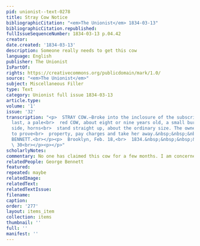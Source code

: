 ```yaml
---
pid: unionist--text-0278
title: Stray Cow Notice
bibliographicCitation: "<em>The Unionist</em> 1834-03-13"
bibliographicCitation.republished: 
fullIssueSequenceNumber: 1834-03-13 p.04.42
creator: 
date.created: '1834-03-13'
description: Someone really needs to get this cow
language: English
publisher: The Unionist
IsPartOf: 
rights: https://creativecommons.org/publicdomain/mark/1.0/
source: "<em>The Unionist</em>"
subject: Miscellaneous Filler
type: Text
category: Unionist full issue 1834-03-13
article.type: 
volume: '1'
issue: '32'
transcription: "<p>  STRAY COW.—Broke into the inclosure of the subscriber on Thursday
  last, a pale<br>  red COW, about eight or nine years old, a small burst on her left
  side, horns<br>  stand straight up, about the ordinary size. The owner is requested
  to prove<br>  property, pay charges and take her away.&nbsp;&nbsp;&nbsp; GEORGE
  BENNETT.<br></p><p>  Brooklyn, Feb. 18,<br>  1834.&nbsp;&nbsp;&nbsp;&nbsp;&nbsp;&nbsp;&nbsp;&nbsp;&nbsp;&nbsp;&nbsp;&nbsp;&nbsp;&nbsp;&nbsp;&nbsp;&nbsp;&nbsp;&nbsp;&nbsp;&nbsp;&nbsp;&nbsp;&nbsp;&nbsp;&nbsp;&nbsp;&nbsp;&nbsp;&nbsp;&nbsp;&nbsp;&nbsp;&nbsp;&nbsp;&nbsp;&nbsp;&nbsp;&nbsp;&nbsp;&nbsp;&nbsp;&nbsp;&nbsp;<br>
  \ 30<br></p><p></p>"
scholarlyNotes: 
commentary: No one has claimed this cow for a few months. I am concerned
relatedPeople: George Bennett
featured: 
repeated: maybe
relatedImage: 
relatedText: 
relatedTextIssue: 
filename: 
caption: 
order: '277'
layout: items_item
collection: items
thumbnail: ''
full: ''
manifest: ''
---
```

